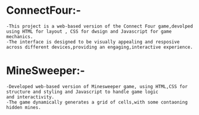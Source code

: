 # ConnectFour:-
    -This project is a web-based version of the Connect Four game,devolped using HTML for layout , CSS for dwsign and Javascript for game mechanics.
    -The interface is designed to be visually appealing and resposive across different devices,providing an engaging,interactive experience.

# MineSweeper:-
    -Developed web-based version of Minesweeper game, using HTML,CSS for structure and styling and Javascript to handle game logic and interactivity.
    -The game dynamically generates a grid of cells,with some contaoning hidden mines.
